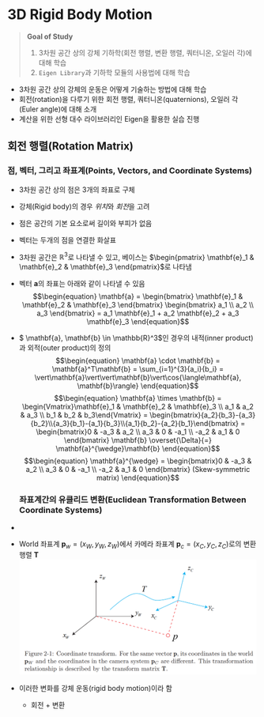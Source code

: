 # 3D Rigid Body Motion
> **Goal of Study**
> 1. 3차원 공간 상의 강체 기하학(회전 행렬, 변환 행렬, 쿼터니온, 오일러 각)에 대해 학습
> 2. `Eigen Library`과 기하학 모듈의 사용법에 대해 학습

* 3차원 공간 상의 강체의 운동은 어떻게 기술하는 방법에 대해 학습
* 회전(rotation)을 다루기 위한 회전 행렬, 쿼터니온(quaternions), 오일러 각(Euler angle)에 대해 소개
* 계산을 위한 선형 대수 라이브러리인 Eigen을 활용한 실습 진행

## 회전 행렬(Rotation Matrix)
### 점, 벡터, 그리고 좌표계(Points, Vectors, and Coordinate Systems)
* 3차원 공간 상의 점은 3개의 좌표로 구체
* 강체(Rigid body)의 경우 *위치*와 *회전*을 고려
* 점은 공간의 기본 요소로써 길이와 부피가 없음
* 벡터는 두개의 점을 연결한 화살표
* 3차원 공간은 $\mathbb{R}^3$로 나타낼 수 있고, 베이스는 $\begin{pmatrix} \mathbf{e}_1 & \mathbf{e}_2 & \mathbf{e}_3 \end{pmatrix}$로 나타냄
* 벡터 $\mathbf{a}$의 좌표는 아래와 같이 나타낼 수 있음
  $$\begin{equation}
  \mathbf{a} = \begin{bmatrix} \mathbf{e}_1 & \mathbf{e}_2 & \mathbf{e}_3 \end{bmatrix} \begin{bmatrix} a_1 \\ a_2 \\ a_3 \end{bmatrix} = a_1 \mathbf{e}_1 + a_2 \mathbf{e}_2 + a_3 \mathbf{e}_3 
  \end{equation}$$
* $ \mathbf{a}, \mathbf{b} \in \mathbb{R}^3$인 경우의 내적(inner product)과 외적(outer product)의 정의
  $$\begin{equation}
  \mathbf{a} \cdot \mathbf{b} = \mathbf{a}^T\mathbf{b} = \sum_{i=1}^{3}{a_i}{b_i} = \vert\mathbf{a}\vert\vert\mathbf{b}\vert\cos{\langle\mathbf{a}, \mathbf{b}\rangle}
  \end{equation}$$
  $$\begin{equation}
  \mathbf{a} \times \mathbf{b} = \begin{Vmatrix}\mathbf{e}_1 & \mathbf{e}_2 & \mathbf{e}_3 \\ a_1 & a_2 & a_3 \\ b_1 & b_2 & b_3\end{Vmatrix} = \begin{bmatrix}{a_2}{b_3}-{a_3}{b_2}\\{a_3}{b_1}-{a_1}{b_3}\\{a_1}{b_2}-{a_2}{b_1}\end{bmatrix} = \begin{bmatrix}0 & -a_3 & a_2 \\ a_3 & 0 & -a_1 \\ -a_2 & a_1 & 0 \end{bmatrix} \mathbf{b} \overset{\Delta}{=} \mathbf{a}^{\wedge}\mathbf{b}
  \end{equation}$$
  $$\begin{equation}
  \mathbf{a}^{\wedge} = \begin{bmatrix}0 & -a_3 & a_2 \\ a_3 & 0 & -a_1 \\ -a_2 & a_1 & 0 \end{bmatrix} (Skew-symmetric matrix)
  \end{equation}$$
  
  ### 좌표계간의 유클리드 변환(Euclidean Transformation Between Coordinate Systems)
* 
* World 좌표계 $\mathbf{p}_w = \left(x_W, y_W, z_W\right)$에서 카메라 좌표계 $\mathbf{p}_c = \left(x_C, y_C, z_C\right)$로의 변환 행렬 $\mathbf{T}$
  ![Figure 2-1](./resource/3d-rigid-body-motion-fig-2-1.jpg)
* 이러한 변화를 강체 운동(rigid body motion)이라 함
  * 회전 + 변환

